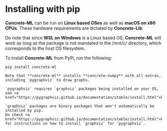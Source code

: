 # Installing with pip

**Concrete-ML** can be run on **Linux based OSes** as well as **macOS on x86 CPUs**. These hardware requirements are dictated by **Concrete-Lib**.

Do note that since **WSL on Windows** is a Linux based OS, **Concrete-ML** will work as long as the package is not mandated in the /mnt/c/ directory, which corresponds to the host OS filesystem.

To install **Concrete-ML** from PyPi, run the following:

```shell
pip install concrete-ml
```

```{note}
Note that **concrete-ml** installs **concrete-numpy** with all extras, including `pygraphviz` to draw graphs.
```

```{WARNING}
`pygraphviz` requires `graphviz` packages being installed on your OS, see <a href="https://pygraphviz.github.io/documentation/stable/install.html">https://pygraphviz.github.io/documentation/stable/install.html</a>
```

```{DANGER}
`graphviz` packages are binary packages that won't automatically be installed by pip.
Do check <a href="https://pygraphviz.github.io/documentation/stable/install.html">https://pygraphviz.github.io/documentation/stable/install.html</a> for instructions on how to install `graphviz` for `pygraphviz`.
```
